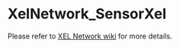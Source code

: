 # XelNetwork_SensorXel
Please refer to [XEL Network wiki](http://xelnetwork.robotis.com) for more details.
